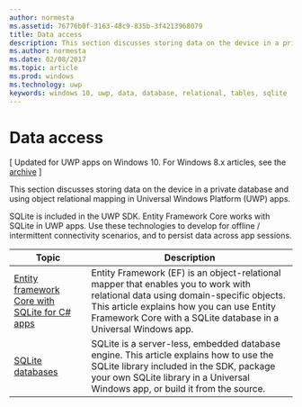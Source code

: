 ```yaml
---
author: normesta
ms.assetid: 76776b0f-3163-48c9-835b-3f4213968079
title: Data access
description: This section discusses storing data on the device in a private database and using object relational mapping in Universal Windows Platform (UWP) apps.
ms.author: normesta
ms.date: 02/08/2017
ms.topic: article
ms.prod: windows
ms.technology: uwp
keywords: windows 10, uwp, data, database, relational, tables, sqlite
---
```

# Data access

\[ Updated for UWP apps on Windows 10. For Windows 8.x articles, see the [archive](http://go.microsoft.com/fwlink/p/?linkid=619132) \]

This section discusses storing data on the device in a private database and using object relational mapping in Universal Windows Platform (UWP) apps.

SQLite is included in the UWP SDK. Entity Framework Core works with SQLite in UWP apps. Use these technologies to develop for offline / intermittent connectivity scenarios, and to persist data across app sessions.

| Topic | Description|
|-------|------------|
| [Entity framework Core with SQLite for C# apps](entity-framework-7-with-sqlite-for-csharp-apps.md) | Entity Framework (EF) is an object-relational mapper that enables you to work with relational data using domain-specific objects. This article explains how you can use Entity Framework Core with a SQLite database in a Universal Windows app. |
| [SQLite databases](sqlite-databases.md) | SQLite is a server-less, embedded database engine. This article explains how to use the SQLite library included in the SDK, package your own SQLite library in a Universal Windows app, or build it from the source. |
